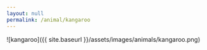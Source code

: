```yaml
---
layout: null
permalink: /animal/kangaroo
---
```


![kangaroo]({{ site.baseurl }}/assets/images/animals/kangaroo.png)
<canvas id="kangaroo" width="580" height="554"></canvas>
<script src="{{ site.baseurl }}/assets/js/kangaroo.js"></script>